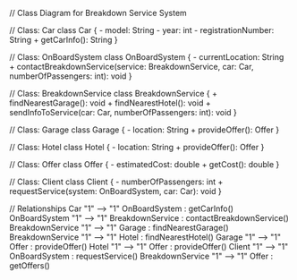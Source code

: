 // Class Diagram for Breakdown Service System

// Class: Car
class Car {
    - model: String
    - year: int
    - registrationNumber: String
    + getCarInfo(): String
}

// Class: OnBoardSystem
class OnBoardSystem {
    - currentLocation: String
    + contactBreakdownService(service: BreakdownService, car: Car, numberOfPassengers: int): void
}

// Class: BreakdownService
class BreakdownService {
    + findNearestGarage(): void
    + findNearestHotel(): void
    + sendInfoToService(car: Car, numberOfPassengers: int): void
}

// Class: Garage
class Garage {
    - location: String
    + provideOffer(): Offer
}

// Class: Hotel
class Hotel {
    - location: String
    + provideOffer(): Offer
}

// Class: Offer
class Offer {
    - estimatedCost: double
    + getCost(): double
}

// Class: Client
class Client {
    - numberOfPassengers: int
    + requestService(system: OnBoardSystem, car: Car): void
}

// Relationships
Car "1" --> "1" OnBoardSystem : getCarInfo()
OnBoardSystem "1" --> "1" BreakdownService : contactBreakdownService()
BreakdownService "1" --> "1" Garage : findNearestGarage()
BreakdownService "1" --> "1" Hotel : findNearestHotel()
Garage "1" --> "1" Offer : provideOffer()
Hotel "1" --> "1" Offer : provideOffer()
Client "1" --> "1" OnBoardSystem : requestService()
BreakdownService "1" --> "1" Offer : getOffers()
